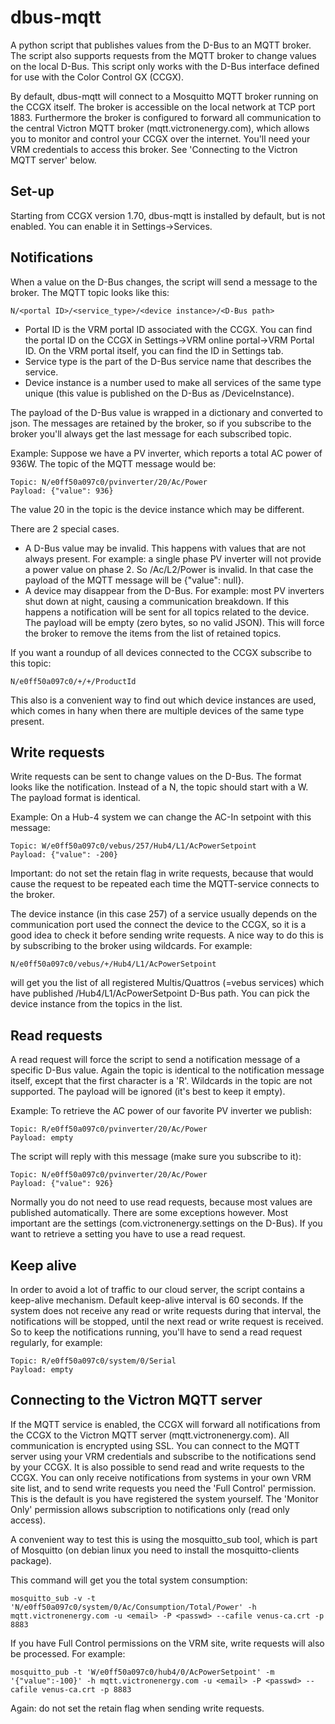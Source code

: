 dbus-mqtt
=========

A python script that publishes values from the D-Bus to an MQTT broker. The script also supports requests
from the MQTT broker to change values on the local D-Bus. This script only works with the D-Bus interface
defined for use with the Color Control GX (CCGX).

By default, dbus-mqtt will connect to a Mosquitto MQTT broker running on the CCGX itself. The broker is
accessible on the local network at TCP port 1883. Furthermore the broker is configured to forward all
communication to the central Victron MQTT broker (mqtt.victronenergy.com), which allows you to monitor and
control your CCGX over the internet. You'll need your VRM credentials to access this broker. See 'Connecting
to the Victron MQTT server' below.

Set-up
------
Starting from CCGX version 1.70, dbus-mqtt is installed by default, but is not enabled. You can enable it in
Settings->Services.

Notifications
-------------

When a value on the D-Bus changes, the script will send a message to the broker.
The MQTT topic looks like this:

	N/<portal ID>/<service_type>/<device instance>/<D-Bus path>

  * Portal ID is the VRM portal ID associated with the CCGX. You can find the portal ID on the CCGX in
    Settings->VRM online portal->VRM Portal ID. On the VRM portal itself, you can find the ID in Settings
    tab.
  * Service type is the part of the D-Bus service name that describes the service.
  * Device instance is a number used to make all services of the same type unique (this value is published
    on the D-Bus as /DeviceInstance).

The payload of the D-Bus value is wrapped in a dictionary and converted to json. The messages are retained by
the broker, so if you subscribe to the broker you'll always get the last message for each subscribed topic.

Example:
Suppose we have a PV inverter, which reports a total AC power of 936W. The topic of the MQTT message would be:

	Topic: N/e0ff50a097c0/pvinverter/20/Ac/Power
	Payload: {"value": 936}

The value 20 in the topic is the device instance which may be different.

There are 2 special cases.
  * A D-Bus value may be invalid. This happens with values that are not always present. For example: a single
    phase PV inverter will not provide a power value on phase 2. So /Ac/L2/Power is invalid. In that case the
    payload of the MQTT message will be {"value": null}.
  * A device may disappear from the D-Bus. For example: most PV inverters shut down at night, causing a
    communication breakdown. If this happens a notification will be sent for all topics related to the device.
    The payload will be empty (zero bytes, so no valid JSON). This will force the broker to remove the items
    from the list of retained topics.

If you want a roundup of all devices connected to the CCGX subscribe to this topic:

	N/e0ff50a097c0/+/+/ProductId

This also is a convenient way to find out which device instances are used, which comes in hany when there are
multiple devices of the same type present.

Write requests
--------------

Write requests can be sent to change values on the D-Bus. The format looks like the notification. Instead of
a N, the topic should start with a W. The payload format is identical.

Example:
On a Hub-4 system we can change the AC-In setpoint with this message:

	Topic: W/e0ff50a097c0/vebus/257/Hub4/L1/AcPowerSetpoint
	Payload: {"value": -200}

Important: do not set the retain flag in write requests, because that would cause the request to be repeated
each time the MQTT-service connects to the broker.

The device instance (in this case 257) of a service usually depends on the communication port used the
connect the device to the CCGX, so it is a good idea to check it before sending write requests. A nice way to
do this is by subscribing to the broker using wildcards.
For example:

	N/e0ff50a097c0/vebus/+/Hub4/L1/AcPowerSetpoint

will get you the list of all registered Multis/Quattros (=vebus services) which have published
/Hub4/L1/AcPowerSetpoint D-Bus path. You can pick the device instance from the topics in the list.

Read requests
-------------

A read request will force the script to send a notification message of a specific D-Bus value. Again the
topic is identical to the notification message itself, except that the first character is a 'R'. Wildcards
in the topic are not supported. The payload will be ignored (it's best to keep it empty).

Example:
To retrieve the AC power of our favorite PV inverter we publish:

	Topic: R/e0ff50a097c0/pvinverter/20/Ac/Power
	Payload: empty

The script will reply with this message (make sure you subscribe to it):

	Topic: N/e0ff50a097c0/pvinverter/20/Ac/Power
	Payload: {"value": 926}

Normally you do not need to use read requests, because most values are published automatically. There are
some exceptions however. Most important are the settings (com.victronenergy.settings on the D-Bus). If you
want to retrieve a setting you have to use a read request.

Keep alive
----------

In order to avoid a lot of traffic to our cloud server, the script contains a keep-alive mechanism. Default
keep-alive interval is 60 seconds. If the system does not receive any read or write requests during that
interval, the notifications will be stopped, until the next read or write request is received.
So to keep the notifications running, you'll have to send a read request regularly, for example:

	Topic: R/e0ff50a097c0/system/0/Serial
	Payload: empty

Connecting to the Victron MQTT server
-------------------------------------

If the MQTT service is enabled, the CCGX will forward all notifications from the CCGX to the Victron MQTT
server (mqtt.victronenergy.com). All communication is encrypted using SSL. You can connect to the MQTT
server using your VRM credentials and subscribe to the notifications send by your CCGX. It is also possible
to send read and write requests to the CCGX. You can only receive notifications from systems in your own VRM
site list, and to send write requests you need the 'Full Control' permission. This is the default is you have
registered the system yourself. The 'Monitor Only' permission allows subscription to notifications only
(read only access).

A convenient way to test this is using the mosquitto_sub tool, which is part of Mosquitto (on debian linux
you need to install the mosquitto-clients package).

This command will get you the total system consumption:

	mosquitto_sub -v -t 'N/e0ff50a097c0/system/0/Ac/Consumption/Total/Power' -h mqtt.victronenergy.com -u <email> -P <passwd> --cafile venus-ca.crt -p 8883

If you have Full Control permissions on the VRM site, write requests will also be processed. For example:

	mosquitto_pub -t 'W/e0ff50a097c0/hub4/0/AcPowerSetpoint' -m '{"value":-100}' -h mqtt.victronenergy.com -u <email> -P <passwd> --cafile venus-ca.crt -p 8883

Again: do not set the retain flag when sending write requests.
